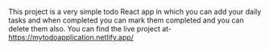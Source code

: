 This project is a very simple todo React app in which you can add your daily tasks and when completed you can mark them completed and you can delete them also.
You can find the live project at-https://mytodoapplication.netlify.app/
